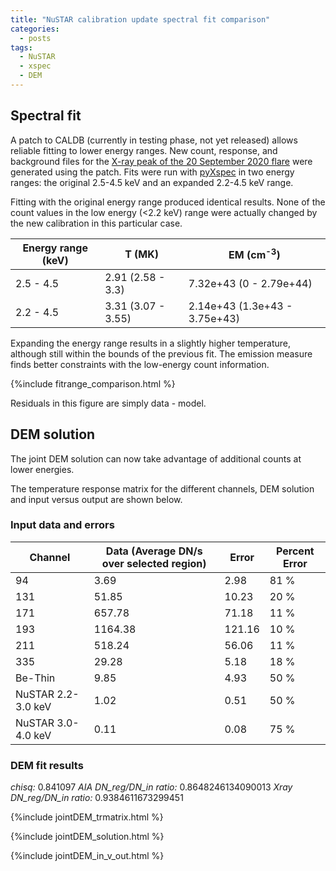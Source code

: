 ```yaml
---
title: "NuSTAR calibration update spectral fit comparison"
categories:
  - posts
tags:
  - NuSTAR
  - xspec
  - DEM
---
```


## Spectral fit

A patch to CALDB (currently in testing phase, not yet released) allows reliable fitting to lower energy ranges. New count, response, and background files for the [X-ray peak of the 20 September 2020 flare](https://elastufka.github.io/SAX-XRS_figures/posts/2021/02/11/NuSTAR-small-flare-of-12-September-2020-orbit-8.html) were generated using the patch. Fits were run with [pyXspec](https://elastufka.github.io/SAX-XRS_figures/posts/2021/08/23/Fit-to-NuSTAR-spectrum-with-pyXspec-example.html ) in two energy ranges: the original 2.5-4.5 keV and an expanded 2.2-4.5 keV range. 

Fitting with the original energy range produced identical results. None of the count values in the low energy (<2.2 keV) range were actually changed by the new calibration in this particular case.

| Energy range (keV) | T (MK)| EM (cm<sup>-3</sup>) |
|---|---|---|
| 2.5 - 4.5 | 2.91 (2.58 - 3.3) | 7.32e+43 (0 - 2.79e+44) |
| 2.2 - 4.5 | 3.31 (3.07 - 3.55) | 2.14e+43 (1.3e+43 - 3.75e+43) |

Expanding the energy range results in a slightly higher temperature, although still within the bounds of the previous fit. The emission measure finds better constraints with the low-energy count information.

{%include fitrange_comparison.html %}

Residuals in this figure are simply data - model.

## DEM solution

The joint DEM solution can now take advantage of additional counts at lower energies. 

The temperature response matrix for the different channels, DEM solution and input versus output are shown below.

### Input data and errors
| Channel | Data (Average DN/s over selected region) | Error | Percent Error |
|---| ---| ---| --- |
|94 |     3.69 |  2.98 |  81 %|
|131 |     51.85  | 10.23  | 20 %|
|171 |     657.78 |  71.18 |  11 %|
|193 |     1164.38 |  121.16 |  10 %|
|211 |     518.24 |  56.06  | 11 %|
|335 |     29.28 |  5.18  | 18 %|
|Be-Thin |     9.85 |  4.93 |  50 %|
|NuSTAR 2.2-3.0 keV |    1.02  | 0.51  | 50 %|
|NuSTAR 3.0-4.0 keV |    0.11  | 0.08  | 75 %|

### DEM fit results

*chisq:* 0.841097
*AIA DN_reg/DN_in ratio:* 0.8648246134090013
*Xray DN_reg/DN_in ratio:* 0.9384611673299451

{%include jointDEM_trmatrix.html %}

{%include jointDEM_solution.html %}

{%include jointDEM_in_v_out.html %}

